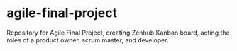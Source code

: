 # agile-final-project
Repository for Agile Final Project, creating Zenhub Kanban board, acting the roles of a product owner, scrum master, and developer.
